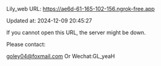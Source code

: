 Lily_web URL: https://ae6d-61-165-102-156.ngrok-free.app

Updated at: 2024-12-09 20:45:27

If you cannot open this URL, the server might be down.

Please contact: 

goley04@foxmail.com Or Wechat:GL_yeaH